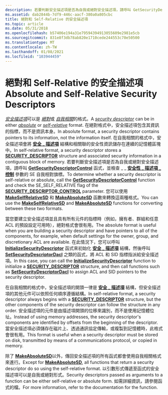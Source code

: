```yaml
---
description: 若要判斷安全描述項是否為自我或絕對安全描述項，請呼叫 GetSecurityDescriptorControl 函式，並檢查 \_ \_ 安全性 \_ 描述項控制參數的 SE 自我相對旗標 \_ 。
ms.assetid: dab2844b-7df9-446c-aacf-380a0a805cbc
title: 絕對和 Self-Relative 的安全描述項
ms.topic: article
ms.date: 05/31/2018
ms.openlocfilehash: b57406e194a31e79594394913055609e2981e5cb
ms.sourcegitcommit: 831e8f3db78ab820e1710cede244553c70e50500
ms.translationtype: MT
ms.contentlocale: zh-TW
ms.lasthandoff: 01/08/2021
ms.locfileid: "103944459"
---
```

# <a name="absolute-and-self-relative-security-descriptors"></a><span data-ttu-id="67b49-103">絕對和 Self-Relative 的安全描述項</span><span class="sxs-lookup"><span data-stu-id="67b49-103">Absolute and Self-Relative Security Descriptors</span></span>

<span data-ttu-id="67b49-104">[*安全描述項*](/windows/desktop/SecGloss/s-gly)可以是 [*絕對*](/windows/desktop/SecGloss/a-gly)或 [*自我相關*](/windows/desktop/SecGloss/s-gly)的格式。</span><span class="sxs-lookup"><span data-stu-id="67b49-104">A [*security descriptor*](/windows/desktop/SecGloss/s-gly) can be in either [*absolute*](/windows/desktop/SecGloss/a-gly) or [*self-relative*](/windows/desktop/SecGloss/s-gly) format.</span></span> <span data-ttu-id="67b49-105">在絕對格式中，安全描述項包含其資訊的指標，而不是資訊本身。</span><span class="sxs-lookup"><span data-stu-id="67b49-105">In absolute format, a security descriptor contains pointers to its information, not the information itself.</span></span> <span data-ttu-id="67b49-106">在自我相關的格式中，安全描述項會將 [**安全 \_ 描述項**](/windows/desktop/api/Winnt/ns-winnt-security_descriptor) 結構和相關聯的安全性資訊儲存在連續的記憶體區塊中。</span><span class="sxs-lookup"><span data-stu-id="67b49-106">In self-relative format, a security descriptor stores a [**SECURITY\_DESCRIPTOR**](/windows/desktop/api/Winnt/ns-winnt-security_descriptor) structure and associated security information in a contiguous block of memory.</span></span> <span data-ttu-id="67b49-107">若要判斷安全描述項是否為自我或絕對安全描述項，請呼叫 [**GetSecurityDescriptorControl**](/windows/win32/api/securitybaseapi/nf-securitybaseapi-getsecuritydescriptorcontrol) 函式，並檢查 \_ \_ [**安全性 \_ 描述項 \_ 控制**](security-descriptor-control.md) 參數的 SE 自我相對旗標。</span><span class="sxs-lookup"><span data-stu-id="67b49-107">To determine whether a security descriptor is self-relative or absolute, call the [**GetSecurityDescriptorControl**](/windows/win32/api/securitybaseapi/nf-securitybaseapi-getsecuritydescriptorcontrol) function and check the SE\_SELF\_RELATIVE flag of the [**SECURITY\_DESCRIPTOR\_CONTROL**](security-descriptor-control.md) parameter.</span></span> <span data-ttu-id="67b49-108">您可以使用 [**MakeSelfRelativeSD**](/windows/win32/api/securitybaseapi/nf-securitybaseapi-makeselfrelativesd) 和 [**MakeAbsoluteSD**](/windows/win32/api/securitybaseapi/nf-securitybaseapi-makeabsolutesd) 函數來轉換這兩種格式。</span><span class="sxs-lookup"><span data-stu-id="67b49-108">You can use the [**MakeSelfRelativeSD**](/windows/win32/api/securitybaseapi/nf-securitybaseapi-makeselfrelativesd) and [**MakeAbsoluteSD**](/windows/win32/api/securitybaseapi/nf-securitybaseapi-makeabsolutesd) functions for converting between these two formats.</span></span>

<span data-ttu-id="67b49-109">當您要建立安全描述項並且具有所有元件的指標時（例如，擁有者、群組和任意 ACL 的預設設定可用時），絕對格式會很有用。</span><span class="sxs-lookup"><span data-stu-id="67b49-109">The absolute format is useful when you are building a security descriptor and have pointers to all of the components, for example, when default settings for the owner, group, and discretionary ACL are available.</span></span> <span data-ttu-id="67b49-110">在此情況下，您可以呼叫 [**InitializeSecurityDescriptor**](/windows/win32/api/securitybaseapi/nf-securitybaseapi-initializesecuritydescriptor) 函式來初始化 [**安全 \_ 描述項**](/windows/desktop/api/Winnt/ns-winnt-security_descriptor) 結構，然後呼叫 [**SetSecurityDescriptorDacl**](/windows/win32/api/securitybaseapi/nf-securitybaseapi-setsecuritydescriptordacl) 之類的函式，將 ACL 和 SID 指標指派給安全描述項。</span><span class="sxs-lookup"><span data-stu-id="67b49-110">In this case, you can call the [**InitializeSecurityDescriptor**](/windows/win32/api/securitybaseapi/nf-securitybaseapi-initializesecuritydescriptor) function to initialize a [**SECURITY\_DESCRIPTOR**](/windows/desktop/api/Winnt/ns-winnt-security_descriptor) structure, and then call functions such as [**SetSecurityDescriptorDacl**](/windows/win32/api/securitybaseapi/nf-securitybaseapi-setsecuritydescriptordacl) to assign ACL and SID pointers to the security descriptor.</span></span>

<span data-ttu-id="67b49-111">在自我相關的格式中，安全描述項的開頭一律是 [**安全 \_ 描述項**](/windows/desktop/api/Winnt/ns-winnt-security_descriptor) 結構，但安全描述項的其他元件可以依照任何順序遵循結構。</span><span class="sxs-lookup"><span data-stu-id="67b49-111">In self-relative format, a security descriptor always begins with a [**SECURITY\_DESCRIPTOR**](/windows/desktop/api/Winnt/ns-winnt-security_descriptor) structure, but the other components of the security descriptor can follow the structure in any order.</span></span> <span data-ttu-id="67b49-112">安全描述項的元件是由描述項開頭的位移來識別，而不是使用記憶體位址。</span><span class="sxs-lookup"><span data-stu-id="67b49-112">Instead of using memory addresses, the security descriptor's components are identified by offsets from the beginning of the descriptor.</span></span> <span data-ttu-id="67b49-113">當安全描述項必須儲存在磁片上、透過通訊協定傳輸，或複製到記憶體時，此格式會很有用。</span><span class="sxs-lookup"><span data-stu-id="67b49-113">This format is useful when a security descriptor must be stored on disk, transmitted by means of a communications protocol, or copied in memory.</span></span>

<span data-ttu-id="67b49-114">除了 [**MakeAbsoluteSD**](/windows/win32/api/securitybaseapi/nf-securitybaseapi-makeabsolutesd)以外，傳回安全描述項的所有函式都會使用自我相關格式來進行。</span><span class="sxs-lookup"><span data-stu-id="67b49-114">Except for [**MakeAbsoluteSD**](/windows/win32/api/securitybaseapi/nf-securitybaseapi-makeabsolutesd), all functions that return a security descriptor do so using the self-relative format.</span></span> <span data-ttu-id="67b49-115">以引數形式傳遞至函式的安全描述項可以是自我或絕對形式。</span><span class="sxs-lookup"><span data-stu-id="67b49-115">Security descriptors passed as arguments to a function can be either self-relative or absolute form.</span></span> <span data-ttu-id="67b49-116">如需詳細資訊，請參閱函式的檔。</span><span class="sxs-lookup"><span data-stu-id="67b49-116">For more information, refer to the documentation for the function.</span></span>

 

 
